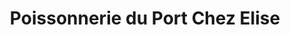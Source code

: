 ---
title: "Poissonnerie du Port Chez Elise"
url: /lege/poissonnerie-du-port-chez-elise/
shop: fruits de mer
---